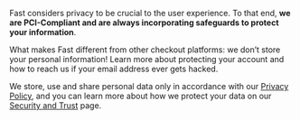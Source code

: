 Fast considers privacy to be crucial to the user experience. To that end, **we are PCI-Compliant and are always incorporating safeguards to protect your information**.

What makes Fast different from other checkout platforms: we don’t store your personal information! Learn more about protecting your account and how to reach us if your email address ever gets hacked.

We store, use and share personal data only in accordance with our [Privacy Policy](https://www.fast.co/privacy), and you can learn more about how we protect your data on our [Security and Trust](https://www.fast.co/security-and-trust) page.
